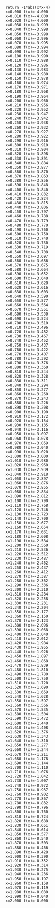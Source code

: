     return -1*abs(x*x-4)
    x=0.000 f(x)=-4.000
    x=0.010 f(x)=-4.000
    x=0.020 f(x)=-4.000
    x=0.030 f(x)=-3.999
    x=0.040 f(x)=-3.998
    x=0.050 f(x)=-3.998
    x=0.060 f(x)=-3.996
    x=0.070 f(x)=-3.995
    x=0.080 f(x)=-3.994
    x=0.090 f(x)=-3.992
    x=0.100 f(x)=-3.990
    x=0.110 f(x)=-3.988
    x=0.120 f(x)=-3.986
    x=0.130 f(x)=-3.983
    x=0.140 f(x)=-3.980
    x=0.150 f(x)=-3.978
    x=0.160 f(x)=-3.974
    x=0.170 f(x)=-3.971
    x=0.180 f(x)=-3.968
    x=0.190 f(x)=-3.964
    x=0.200 f(x)=-3.960
    x=0.210 f(x)=-3.956
    x=0.220 f(x)=-3.952
    x=0.230 f(x)=-3.947
    x=0.240 f(x)=-3.942
    x=0.250 f(x)=-3.938
    x=0.260 f(x)=-3.932
    x=0.270 f(x)=-3.927
    x=0.280 f(x)=-3.922
    x=0.290 f(x)=-3.916
    x=0.300 f(x)=-3.910
    x=0.310 f(x)=-3.904
    x=0.320 f(x)=-3.898
    x=0.330 f(x)=-3.891
    x=0.340 f(x)=-3.884
    x=0.350 f(x)=-3.877
    x=0.360 f(x)=-3.870
    x=0.370 f(x)=-3.863
    x=0.380 f(x)=-3.856
    x=0.390 f(x)=-3.848
    x=0.400 f(x)=-3.840
    x=0.410 f(x)=-3.832
    x=0.420 f(x)=-3.824
    x=0.430 f(x)=-3.815
    x=0.440 f(x)=-3.806
    x=0.450 f(x)=-3.797
    x=0.460 f(x)=-3.788
    x=0.470 f(x)=-3.779
    x=0.480 f(x)=-3.770
    x=0.490 f(x)=-3.760
    x=0.500 f(x)=-3.750
    x=0.510 f(x)=-3.740
    x=0.520 f(x)=-3.730
    x=0.530 f(x)=-3.719
    x=0.540 f(x)=-3.708
    x=0.550 f(x)=-3.697
    x=0.560 f(x)=-3.686
    x=0.570 f(x)=-3.675
    x=0.580 f(x)=-3.664
    x=0.590 f(x)=-3.652
    x=0.600 f(x)=-3.640
    x=0.610 f(x)=-3.628
    x=0.620 f(x)=-3.616
    x=0.630 f(x)=-3.603
    x=0.640 f(x)=-3.590
    x=0.650 f(x)=-3.577
    x=0.660 f(x)=-3.564
    x=0.670 f(x)=-3.551
    x=0.680 f(x)=-3.538
    x=0.690 f(x)=-3.524
    x=0.700 f(x)=-3.510
    x=0.710 f(x)=-3.496
    x=0.720 f(x)=-3.482
    x=0.730 f(x)=-3.467
    x=0.740 f(x)=-3.452
    x=0.750 f(x)=-3.437
    x=0.760 f(x)=-3.422
    x=0.770 f(x)=-3.407
    x=0.780 f(x)=-3.392
    x=0.790 f(x)=-3.376
    x=0.800 f(x)=-3.360
    x=0.810 f(x)=-3.344
    x=0.820 f(x)=-3.328
    x=0.830 f(x)=-3.311
    x=0.840 f(x)=-3.294
    x=0.850 f(x)=-3.277
    x=0.860 f(x)=-3.260
    x=0.870 f(x)=-3.243
    x=0.880 f(x)=-3.226
    x=0.890 f(x)=-3.208
    x=0.900 f(x)=-3.190
    x=0.910 f(x)=-3.172
    x=0.920 f(x)=-3.154
    x=0.930 f(x)=-3.135
    x=0.940 f(x)=-3.116
    x=0.950 f(x)=-3.097
    x=0.960 f(x)=-3.078
    x=0.970 f(x)=-3.059
    x=0.980 f(x)=-3.040
    x=0.990 f(x)=-3.020
    x=1.000 f(x)=-3.000
    x=1.010 f(x)=-2.980
    x=1.020 f(x)=-2.960
    x=1.030 f(x)=-2.939
    x=1.040 f(x)=-2.918
    x=1.050 f(x)=-2.897
    x=1.060 f(x)=-2.876
    x=1.070 f(x)=-2.855
    x=1.080 f(x)=-2.834
    x=1.090 f(x)=-2.812
    x=1.100 f(x)=-2.790
    x=1.110 f(x)=-2.768
    x=1.120 f(x)=-2.746
    x=1.130 f(x)=-2.723
    x=1.140 f(x)=-2.700
    x=1.150 f(x)=-2.677
    x=1.160 f(x)=-2.654
    x=1.170 f(x)=-2.631
    x=1.180 f(x)=-2.608
    x=1.190 f(x)=-2.584
    x=1.200 f(x)=-2.560
    x=1.210 f(x)=-2.536
    x=1.220 f(x)=-2.512
    x=1.230 f(x)=-2.487
    x=1.240 f(x)=-2.462
    x=1.250 f(x)=-2.437
    x=1.260 f(x)=-2.412
    x=1.270 f(x)=-2.387
    x=1.280 f(x)=-2.362
    x=1.290 f(x)=-2.336
    x=1.300 f(x)=-2.310
    x=1.310 f(x)=-2.284
    x=1.320 f(x)=-2.258
    x=1.330 f(x)=-2.231
    x=1.340 f(x)=-2.204
    x=1.350 f(x)=-2.177
    x=1.360 f(x)=-2.150
    x=1.370 f(x)=-2.123
    x=1.380 f(x)=-2.096
    x=1.390 f(x)=-2.068
    x=1.400 f(x)=-2.040
    x=1.410 f(x)=-2.012
    x=1.420 f(x)=-1.984
    x=1.430 f(x)=-1.955
    x=1.440 f(x)=-1.926
    x=1.450 f(x)=-1.897
    x=1.460 f(x)=-1.868
    x=1.470 f(x)=-1.839
    x=1.480 f(x)=-1.810
    x=1.490 f(x)=-1.780
    x=1.500 f(x)=-1.750
    x=1.510 f(x)=-1.720
    x=1.520 f(x)=-1.690
    x=1.530 f(x)=-1.659
    x=1.540 f(x)=-1.628
    x=1.550 f(x)=-1.597
    x=1.560 f(x)=-1.566
    x=1.570 f(x)=-1.535
    x=1.580 f(x)=-1.504
    x=1.590 f(x)=-1.472
    x=1.600 f(x)=-1.440
    x=1.610 f(x)=-1.408
    x=1.620 f(x)=-1.376
    x=1.630 f(x)=-1.343
    x=1.640 f(x)=-1.310
    x=1.650 f(x)=-1.277
    x=1.660 f(x)=-1.244
    x=1.670 f(x)=-1.211
    x=1.680 f(x)=-1.178
    x=1.690 f(x)=-1.144
    x=1.700 f(x)=-1.110
    x=1.710 f(x)=-1.076
    x=1.720 f(x)=-1.042
    x=1.730 f(x)=-1.007
    x=1.740 f(x)=-0.972
    x=1.750 f(x)=-0.937
    x=1.760 f(x)=-0.902
    x=1.770 f(x)=-0.867
    x=1.780 f(x)=-0.832
    x=1.790 f(x)=-0.796
    x=1.800 f(x)=-0.760
    x=1.810 f(x)=-0.724
    x=1.820 f(x)=-0.688
    x=1.830 f(x)=-0.651
    x=1.840 f(x)=-0.614
    x=1.850 f(x)=-0.577
    x=1.860 f(x)=-0.540
    x=1.870 f(x)=-0.503
    x=1.880 f(x)=-0.466
    x=1.890 f(x)=-0.428
    x=1.900 f(x)=-0.390
    x=1.910 f(x)=-0.352
    x=1.920 f(x)=-0.314
    x=1.930 f(x)=-0.275
    x=1.940 f(x)=-0.236
    x=1.950 f(x)=-0.197
    x=1.960 f(x)=-0.158
    x=1.970 f(x)=-0.119
    x=1.980 f(x)=-0.080
    x=1.990 f(x)=-0.040
    x=2.000 f(x)=-0.000
